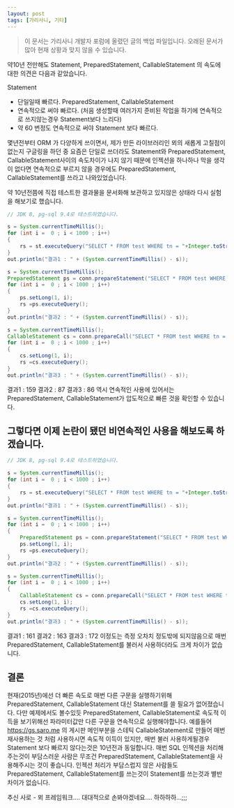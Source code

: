 ```yaml
---
layout: post
tags: [가리사니, 기타]
---
```


> 이 문서는 가리사니 개발자 포럼에 올렸던 글의 백업 파일입니다.
오래된 문서가 많아 현재 상황과 맞지 않을 수 있습니다.


약10년 전만해도 Statement, PreparedStatement, CallableStatement 의 속도에 대한 의견은 다음과 같았습니다.

Statement
- 단일일때 빠르다.
PreparedStatement, CallableStatement
- 연속적으로 써야 빠르다. (처음 생성할때 여러가지 준비된 작업을 하기에 연속적으로 쓰지않는경우 Statement보다 느리다)
- 약 60 번정도 연속적으로 써야 Statement 보다 빠르다.


몇년전부터 ORM 가 다양하게 쓰이면서, 제가 만든 라이브러리인 뫼의 새롭게 고칠점이 없는지 구글링을 하던 중 요즘은 단일로 쓰더라도 Statement와 PreparedStatement, CallableStatement사이의 속도차이가 나지 않기 때문에 인젝션을 하나하나 막을 생각이 없다면 연속적으로 부르지 않을 경우에도 PreparedStatement, CallableStatement를 쓰라고 나와있었습니다.

약 10년전쯤에 직접 테스트한 결과물을 문서화해 보관하고 있지않은 상태라 다시 실험을 해보기로 했습니다.

``` java
// JDK 8, pg-sql 9.4로 테스트하였습니다.

s = System.currentTimeMillis();
for (int i =  0 ; i < 1000 ; i++)
{
	rs = st.executeQuery("SELECT * FROM test WHERE tn = "+Integer.toString(i));
}
out.println("결과1 : " + (System.currentTimeMillis() - s));

s = System.currentTimeMillis();
PreparedStatement ps = conn.prepareStatement("SELECT * FROM test WHERE tn = ?");
for (int i =  0 ; i < 1000 ; i++)
{
	ps.setLong(1, i);
	rs =ps.executeQuery();
}
out.println("결과2 : " + (System.currentTimeMillis() - s));

s = System.currentTimeMillis();
CallableStatement cs = conn.prepareCall("SELECT * FROM test WHERE tn = ?");
for (int i =  0 ; i < 1000 ; i++)
{
	cs.setLong(1, i);
	rs =cs.executeQuery();
}
out.println("결과3 : " + (System.currentTimeMillis() - s));
```
결과1 : 159
결과2 : 87
결과3 : 86
역시 연속적인 사용에 있어서는 PreparedStatement, CallableStatement가 압도적으로 빠른 것을 확인할 수 있습니다.


## 그렇다면 이제 논란이 됐던 **비연속적인 사용**을 해보도록 하겠습니다.
``` java
// JDK 8, pg-sql 9.4로 테스트하였습니다.

s = System.currentTimeMillis();
for (int i =  0 ; i < 1000 ; i++)
{
	rs = st.executeQuery("SELECT * FROM test WHERE tn = "+Integer.toString(i));
}
out.println("결과1 : " + (System.currentTimeMillis() - s));

s = System.currentTimeMillis();
for (int i =  0 ; i < 1000 ; i++)
{
	PreparedStatement ps = conn.prepareStatement("SELECT * FROM test WHERE tn = ?"); // 비 연속적 사용을 위해 매번 생성
	ps.setLong(1, i);
	rs =ps.executeQuery();
}
out.println("결과2 : " + (System.currentTimeMillis() - s));

s = System.currentTimeMillis();
for (int i =  0 ; i < 1000 ; i++)
{
	CallableStatement cs = conn.prepareCall("SELECT * FROM test WHERE tn = ?"); // 비 연속적 사용을 위해 매번 생성
	cs.setLong(1, i);
	rs =cs.executeQuery();
}
out.println("결과3 : " + (System.currentTimeMillis() - s));
```
결과1 : 161
결과2 : 163
결과3 : 172
이정도는 측정 오차치 정도밖에 되지않음으로 매번 PreparedStatement, CallableStatement를 불러서 사용하더라도 크게 차이가 없습니다.


## 결론
현재(2015년)에선 더 빠른 속도로 매번 다른 구문을 실행하기위해 PreparedStatement, CallableStatement 대신 Statement를 쓸 필요가 없어졌습니다.
다만 예제에서도 볼수있듯 PreparedStatement, CallableStatement로 속도적 이득을 보기위해선 파라미터값만 다른 구문을 연속적으로 실행해야합니다.
예를들어 https://gs.saro.me 의 게시판 메인부분을 스테틱 CallableStatement로 만들어 매번 재사용하는 것 처럼 사용하시면 속도적 이득이 있지만,
매번 불러 사용하게될경우 Statement 보다 빠르지 않다는것은 10년전과 동일합니다.
매번 SQL 인젝션을 처리해주는것이 부담스러운 사람은 무조건 PreparedStatement, CallableStatement을 사용해주시는 것이 좋습니다.
인젝션 처리가 부담스럽지 않은 사람들도 PreparedStatement, CallableStatement를 쓰는것이 Statement를 쓰는것과 별반 차이가 없습니다.


추신
사로 - 뫼 프레임워크.... 대대적으로 손봐야겠네요.... 하하하하...;;;